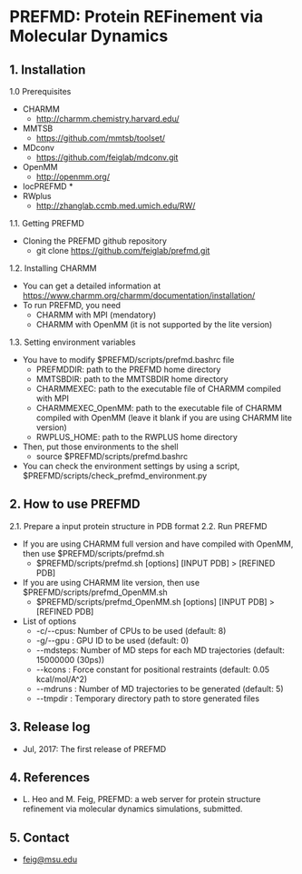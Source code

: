 # PREFMD: Protein REFinement via Molecular Dynamics

## 1. Installation
1.0 Prerequisites
 * CHARMM
    * http://charmm.chemistry.harvard.edu/
 * MMTSB
    * https://github.com/mmtsb/toolset/
 * MDconv
    * https://github.com/feiglab/mdconv.git
 * OpenMM
    * http://openmm.org/
 * locPREFMD
    *
 * RWplus 
    * http://zhanglab.ccmb.med.umich.edu/RW/

1.1. Getting PREFMD
 * Cloning the PREFMD github repository
    * git clone https://github.com/feiglab/prefmd.git

1.2. Installing CHARMM
 * You can get a detailed information at https://www.charmm.org/charmm/documentation/installation/
 * To run PREFMD, you need
    * CHARMM with MPI (mendatory)
    * CHARMM with OpenMM (it is not supported by the lite version)

1.3. Setting environment variables
 * You have to modify $PREFMD/scripts/prefmd.bashrc file
    * PREFMDDIR: path to the PREFMD home directory
    * MMTSBDIR: path to the MMTSBDIR home directory
    * CHARMMEXEC: path to the executable file of CHARMM compiled with MPI
    * CHARMMEXEC_OpenMM: path to the executable file of CHARMM compiled with OpenMM (leave it blank if you are using CHARMM lite version)
    * RWPLUS_HOME: path to the RWPLUS home directory
 * Then, put those environments to the shell
    * source $PREFMD/scripts/prefmd.bashrc
 * You can check the environment settings by using a script, $PREFMD/scripts/check_prefmd_environment.py

## 2. How to use PREFMD
2.1. Prepare a input protein structure in PDB format
2.2. Run PREFMD
 * If you are using CHARMM full version and have compiled with OpenMM, then use $PREFMD/scripts/prefmd.sh
    * $PREFMD/scripts/prefmd.sh [options] [INPUT PDB] > [REFINED PDB]
 * If you are using CHARMM lite version, then use $PREFMD/scripts/prefmd_OpenMM.sh
    * $PREFMD/scripts/prefmd_OpenMM.sh [options] [INPUT PDB] > [REFINED PDB]
 * List of options
    * -c/--cpus: Number of CPUs to be used (default: 8)
    * -g/--gpu : GPU ID to be used (default: 0) 
    * --mdsteps: Number of MD steps for each MD trajectories (default: 15000000 (30ps))
    * --kcons  : Force constant for positional restraints (default: 0.05 kcal/mol/A^2)
    * --mdruns : Number of MD trajectories to be generated (default: 5)
    * --tmpdir : Temporary directory path to store generated files

## 3. Release log
 * Jul, 2017: The first release of PREFMD

## 4. References
 * L. Heo and M. Feig, PREFMD: a web server for protein structure refinement via molecular dynamics simulations, submitted.

## 5. Contact
 * feig@msu.edu
